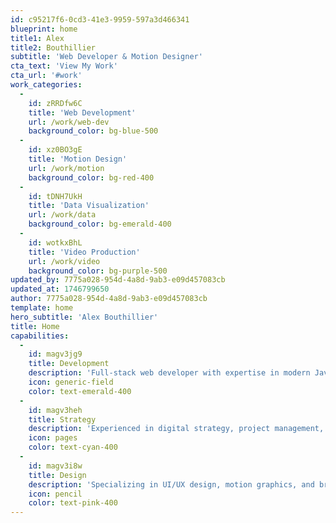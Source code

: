 ```yaml
---
id: c95217f6-0cd3-41e3-9959-597a3d466341
blueprint: home
title1: Alex
title2: Bouthillier
subtitle: 'Web Developer & Motion Designer'
cta_text: 'View My Work'
cta_url: '#work'
work_categories:
  -
    id: zRRDfw6C
    title: 'Web Development'
    url: /work/web-dev
    background_color: bg-blue-500
  -
    id: xz0BO3gE
    title: 'Motion Design'
    url: /work/motion
    background_color: bg-red-400
  -
    id: tDNH7UkH
    title: 'Data Visualization'
    url: /work/data
    background_color: bg-emerald-400
  -
    id: wotkxBhL
    title: 'Video Production'
    url: /work/video
    background_color: bg-purple-500
updated_by: 7775a028-954d-4a8d-9ab3-e09d457083cb
updated_at: 1746799650
author: 7775a028-954d-4a8d-9ab3-e09d457083cb
template: home
hero_subtitle: 'Alex Bouthillier'
title: Home
capabilities:
  -
    id: magv3jg9
    title: Development
    description: 'Full-stack web developer with expertise in modern JavaScript, PHP, Python, and CMS integration, building scalable and maintainable digital products.'
    icon: generic-field
    color: text-emerald-400
  -
    id: magv3heh
    title: Strategy
    description: 'Experienced in digital strategy, project management, and analytics, with a focus on delivering measurable results and aligning business goals with user needs.'
    icon: pages
    color: text-cyan-400
  -
    id: magv3i8w
    title: Design
    description: 'Specializing in UI/UX design, motion graphics, and brand development, creating engaging digital experiences across web and interactive platforms.'
    icon: pencil
    color: text-pink-400
---
```

